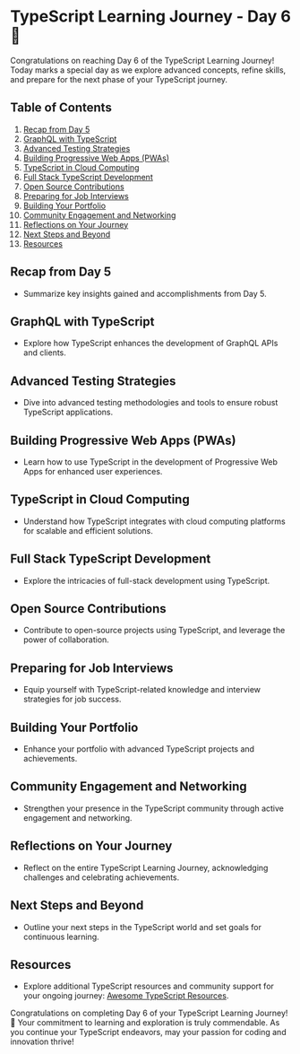 # TypeScript Learning Journey - Day 6 🚀

Congratulations on reaching Day 6 of the TypeScript Learning Journey! Today marks a special day as we explore advanced concepts, refine skills, and prepare for the next phase of your TypeScript journey.

## Table of Contents

1. [Recap from Day 5](#recap-from-day-5)
2. [GraphQL with TypeScript](#graphql-with-typescript)
3. [Advanced Testing Strategies](#advanced-testing-strategies)
4. [Building Progressive Web Apps (PWAs)](#building-progressive-web-apps-pwas)
5. [TypeScript in Cloud Computing](#typescript-in-cloud-computing)
6. [Full Stack TypeScript Development](#full-stack-typescript-development)
7. [Open Source Contributions](#open-source-contributions)
8. [Preparing for Job Interviews](#preparing-for-job-interviews)
9. [Building Your Portfolio](#building-your-portfolio)
10. [Community Engagement and Networking](#community-engagement-and-networking)
11. [Reflections on Your Journey](#reflections-on-your-journey)
12. [Next Steps and Beyond](#next-steps-and-beyond)
13. [Resources](#resources)

## Recap from Day 5

- Summarize key insights gained and accomplishments from Day 5.

## GraphQL with TypeScript

- Explore how TypeScript enhances the development of GraphQL APIs and clients.

## Advanced Testing Strategies

- Dive into advanced testing methodologies and tools to ensure robust TypeScript applications.

## Building Progressive Web Apps (PWAs)

- Learn how to use TypeScript in the development of Progressive Web Apps for enhanced user experiences.

## TypeScript in Cloud Computing

- Understand how TypeScript integrates with cloud computing platforms for scalable and efficient solutions.

## Full Stack TypeScript Development

- Explore the intricacies of full-stack development using TypeScript.

## Open Source Contributions

- Contribute to open-source projects using TypeScript, and leverage the power of collaboration.

## Preparing for Job Interviews

- Equip yourself with TypeScript-related knowledge and interview strategies for job success.

## Building Your Portfolio

- Enhance your portfolio with advanced TypeScript projects and achievements.

## Community Engagement and Networking

- Strengthen your presence in the TypeScript community through active engagement and networking.

## Reflections on Your Journey

- Reflect on the entire TypeScript Learning Journey, acknowledging challenges and celebrating achievements.

## Next Steps and Beyond

- Outline your next steps in the TypeScript world and set goals for continuous learning.

## Resources

- Explore additional TypeScript resources and community support for your ongoing journey: [Awesome TypeScript Resources](https://github.com/dzharii/awesome-typescript).

Congratulations on completing Day 6 of your TypeScript Learning Journey! 🌟 Your commitment to learning and exploration is truly commendable. As you continue your TypeScript endeavors, may your passion for coding and innovation thrive!
